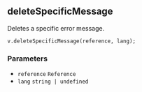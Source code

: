 deleteSpecificMessage
---------------------

Deletes a specific error message.

    v.deleteSpecificMessage(reference, lang);
    

### Parameters

*   `reference` `Reference`
*   `lang` `string | undefined`